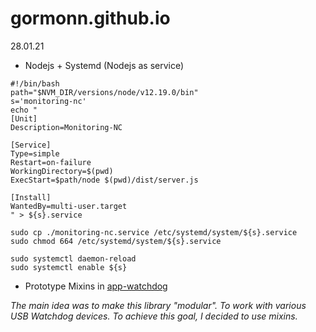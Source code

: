 # gormonn.github.io

28.01.21
* Nodejs + Systemd (Nodejs as service)
```
#!/bin/bash
path="$NVM_DIR/versions/node/v12.19.0/bin"
s='monitoring-nc'
echo "
[Unit]
Description=Monitoring-NC

[Service]
Type=simple
Restart=on-failure
WorkingDirectory=$(pwd)
ExecStart=$path/node $(pwd)/dist/server.js

[Install]
WantedBy=multi-user.target
" > ${s}.service

sudo cp ./monitoring-nc.service /etc/systemd/system/${s}.service
sudo chmod 664 /etc/systemd/system/${s}.service

sudo systemctl daemon-reload
sudo systemctl enable ${s}
```
* Prototype Mixins in [app-watchdog](https://github.com/gormonn/app-watchdog)

*The main idea was to make this library "modular". To work with various USB Watchdog devices. To achieve this goal, I decided to use mixins.*
